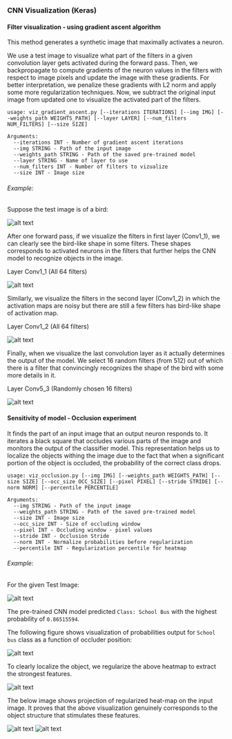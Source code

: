 ### CNN Visualization (Keras)

#### Filter visualization - using gradient ascent algorithm
  
  This method generates a synthetic image that maximally activates a neuron. 

  We use a test image to visualize what part of the filters in a given convolution layer gets activated during the forward pass. Then, we backpropagate to compute gradients of the neuron values in the filters with respect to image pixels and update the image with these gradients. For better interpretation, we penalize these gradients with L2 norm and apply some more regularization techniques. Now, we subtract the original input image from updated one to visualize the activated part of the filters.


    usage: viz_gradient_ascent.py [--iterations ITERATIONS] [--img IMG] [--weights_path WEIGHTS_PATH] [--layer LAYER] [--num_filters NUM_FILTERS] [--size SIZE]

    Arguments:
      --iterations INT - Number of gradient ascent iterations
      --img STRING - Path of the input image
      --weights_path STRING - Path of the saved pre-trained model
      --layer STRING - Name of layer to use
      --num_filters INT - Number of filters to vizualize
      --size INT - Image size

###### Example:

Suppose the test image is of a bird:

![alt text](https://github.com/pranshu28/cnn-viz/blob/master/test_image/index.jpeg "Test Image")

After one forward pass, if we visualize the filters in first layer (Conv1_1), we can clearly see the bird-like shape in some filters. These shapes corresponds to activated neurons in the filters that further helps the CNN model to recognize objects in the image. 

Layer Conv1_1 (All 64 filters)

![alt text](https://github.com/pranshu28/cnn-viz/blob/master/cnn_filters/filters_conv1_1_index.jpeg "Layer Conv1_1")

Similarly, we visualize the filters in the second layer (Conv1_2) in which the activation maps are noisy but there are still a few filters has bird-like shape of activation map.

Layer Conv1_2 (All 64 filters)

![alt text](https://github.com/pranshu28/cnn-viz/blob/master/cnn_filters/filters_conv1_2_index.jpeg "Layer Conv1_2")

Finally, when we visualize the last convolution layer as it actually determines the output of the model. We select 16 random filters (from 512) out of which there is a filter that convincingly recognizes the shape of the bird with some more details in it.

Layer Conv5_3 (Randomly chosen 16 filters)

![alt text](https://github.com/pranshu28/cnn-viz/blob/master/cnn_filters/filters_conv5_3_index.jpeg "Layer Conv5_3")

#### Sensitivity of model - Occlusion experiment 
  
  It finds the part of an input image that an output neuron responds to. It iterates a black square that occludes various parts of the image and monitors the output of the classifier model. This representation helps us to localize the objects withing the image due to the fact that when a significant portion of the object is occluded, the probability of the correct class drops.

    usage: viz_occlusion.py [--img IMG] [--weights_path WEIGHTS_PATH] [--size SIZE] [--occ_size OCC_SIZE] [--pixel PIXEL] [--stride STRIDE] [--norm NORM] [--percentile PERCENTILE]

    Arguments:
      --img STRING - Path of the input image      
      --weights_path STRING - Path of the saved pre-trained model      
      --size INT - Image size      
      --occ_size INT - Size of occluding window      
      --pixel INT - Occluding window - pixel values      
      --stride INT - Occlusion Stride      
      --norm INT - Normalize probabilities before regularization 
      --percentile INT - Regularization percentile for heatmap

###### Example:

For the given Test Image:

![alt text](https://github.com/pranshu28/cnn-viz/blob/master/test_image/bus.jpg "Test Image")

The pre-trained CNN model predicted `Class: School Bus` with the highest probability of `0.86515594`.    

The following figure shows visualization of probabilities output for `School bus` class as a function of occluder position:

![alt text](https://github.com/pranshu28/cnn-viz/blob/master/occ_exp/heatmap_bus.jpg "Probability heatmap after occlusion experiment")

To clearly localize the object, we regularize the above heatmap to extract the strongest features.

![alt text](https://github.com/pranshu28/cnn-viz/blob/master/occ_exp/heatmap_reg_bus.jpg "Regularized Heatmap")

The below image shows projection of regularized heat-map on the input image. It proves that the above visualization genuinely corresponds to the object structure that stimulates these features.

![alt text](https://github.com/pranshu28/cnn-viz/blob/master/test_image/bus.jpg "Test Image")
![alt text](https://github.com/pranshu28/cnn-viz/blob/master/occ_exp/final_bus.jpg "Projection of Heatmap on given image")

